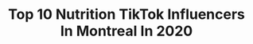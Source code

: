 ---
title: Top 10 Nutrition TikTok Influencers In Montreal In 2020
description: >-
  Find top nutrition TikTok influencers in Montreal in 2020. Most popular hashtags: #retailtherapy #duet #canada #greenscreen.
platform: TikTok
profiles:
  - username: "fleuroutlines"
    fullname: >-
      fleuroutlinesoninsta
    location: "Canada"
    followers: 20016
    engagement: 2074
    commentsToLikes: 0.072888
    id: ck8tprzjpqnjr0j78mnkej2yw
    verified: false
    hashtags: "#bringitback, #pancakecereal, #vibewithme, #mycrib"
  - username: "megannetg"
    fullname: >-
      megannetg
    location: "Canada"
    followers: 2861
    engagement: 1308
    commentsToLikes: 0.084199
    id: cka0jjskjie9f0i788jvwsf2e
    verified: false
    hashtags: "#soundslikegibberish, #pov, #guessthegibberish, #coronavirus"
  - username: "sunsetsandbellinis"
    fullname: >-
      tanya gauthier
    location: "Canada"
    followers: 3714
    engagement: 1193
    commentsToLikes: 0.086776
    id: ck8nbuegjbj9z0j78zlr6e2fv
    verified: false
    hashtags: "#howtopose, #modelcamp, #onlineschool, #kardashian"
  - username: "charlesetienneh"
    fullname: >-
      Charles- Étienne Huard
    location: "Canada"
    followers: 5923
    engagement: 946
    commentsToLikes: 0.065291
    id: ck9fooqnt3kfq0j78l248hv9s
    verified: false
    hashtags: "#youlookverypretty, #tdah, #jusmagi, #follower"
  - username: "jeffreychangofficial"
    fullname: >-
      Jeffrey Chang
    location: "Canada"
    followers: 1079181
    engagement: 1890
    commentsToLikes: 0.013750
    id: ck806wxkemox10j785nmfg9ps
    verified: true
    hashtags: "#smtown, #cant, #animecosplay, #cartooncharacter"
  - username: "rendezmoimonnom"
    fullname: >-
      Romy Victory
    location: "Canada"
    followers: 257505
    engagement: 2704
    commentsToLikes: 0.008768
    id: ck806wzxumpgh0j78wf5iq9tp
    verified: false
    hashtags: "#chooseyourcharacter, #confinement, #foruyoupage, #coronatime"
  - username: "mtl.shay"
    fullname: >-
      Shay🦋
    location: "Canada"
    followers: 37129
    engagement: 817
    commentsToLikes: 0.089973
    id: cka62m57g0hck0i787tpzrp3x
    verified: false
    hashtags: "#promplaylist, #funny, #heartbeenbrokesomanytimes, #gonnabefriends"
  - username: "mamanannie68"
    fullname: >-
      Annie Belisle
    location: "Canada"
    followers: 14420
    engagement: 749
    commentsToLikes: 0.126228
    id: ck9shq8voukr80j78kserwnux
    verified: false
    hashtags: "#bedtime, #quebec, #duet, #quarantine"
  - username: "sarah_ostiguy"
    fullname: >-
      Sarah Ostiguy
    location: "Canada"
    followers: 5310
    engagement: 618
    commentsToLikes: 0.072512
    id: ckai21ra7e35h0i785qlofr2g
    verified: false
    hashtags: "#recreatethelook, #workout, #kendalljenner, #unboxing"
  - username: "gavineo"
    fullname: >-
      Mr Frog 🐸
    location: "Canada"
    followers: 480500
    engagement: 1565
    commentsToLikes: 0.037966
    id: ck8fa2wz83zj30j78xucyvab0
    verified: false
    hashtags: "#school, #summer, #covid, #lawyer"
---